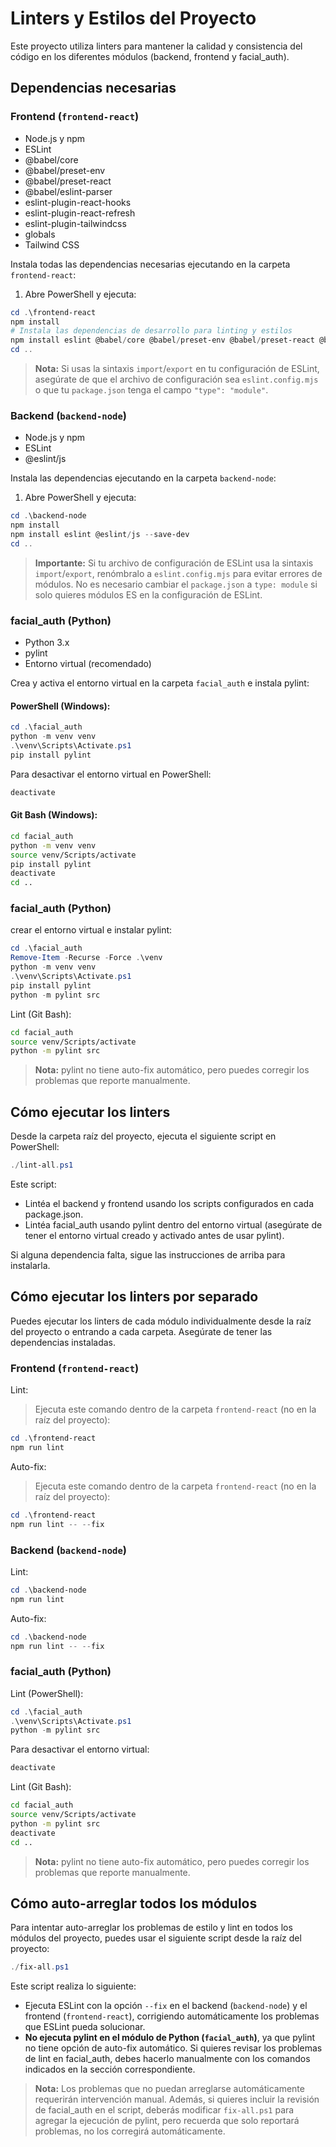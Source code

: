 # Linters y Estilos del Proyecto

Este proyecto utiliza linters para mantener la calidad y consistencia del código en los diferentes módulos (backend, frontend y facial_auth).

## Dependencias necesarias

### Frontend (`frontend-react`)
- Node.js y npm
- ESLint
- @babel/core
- @babel/preset-env
- @babel/preset-react
- @babel/eslint-parser
- eslint-plugin-react-hooks
- eslint-plugin-react-refresh
- eslint-plugin-tailwindcss
- globals
- Tailwind CSS


Instala todas las dependencias necesarias ejecutando en la carpeta `frontend-react`:
1. Abre PowerShell y ejecuta:
```powershell
cd .\frontend-react
npm install
# Instala las dependencias de desarrollo para linting y estilos
npm install eslint @babel/core @babel/preset-env @babel/preset-react @babel/eslint-parser eslint-plugin-react-hooks eslint-plugin-react-refresh eslint-plugin-tailwindcss globals --save-dev
cd ..
```

> **Nota:** Si usas la sintaxis `import`/`export` en tu configuración de ESLint, asegúrate de que el archivo de configuración sea `eslint.config.mjs` o que tu `package.json` tenga el campo `"type": "module"`.


### Backend (`backend-node`)
- Node.js y npm
- ESLint
- @eslint/js

Instala las dependencias ejecutando en la carpeta `backend-node`:
1. Abre PowerShell y ejecuta:
```powershell
cd .\backend-node
npm install
npm install eslint @eslint/js --save-dev
cd ..
```

> **Importante:** Si tu archivo de configuración de ESLint usa la sintaxis `import`/`export`, renómbralo a `eslint.config.mjs` para evitar errores de módulos. No es necesario cambiar el `package.json` a `type: module` si solo quieres módulos ES en la configuración de ESLint.


### facial_auth (Python)
- Python 3.x
- pylint
- Entorno virtual (recomendado)

Crea y activa el entorno virtual en la carpeta `facial_auth` e instala pylint:

#### PowerShell (Windows):
```powershell
cd .\facial_auth
python -m venv venv
.\venv\Scripts\Activate.ps1
pip install pylint
```

Para desactivar el entorno virtual en PowerShell:
```powershell
deactivate
```

#### Git Bash (Windows):
```bash
cd facial_auth
python -m venv venv
source venv/Scripts/activate
pip install pylint
deactivate
cd ..
```

### facial_auth (Python)

crear el entorno virtual e instalar pylint:

```powershell
cd .\facial_auth
Remove-Item -Recurse -Force .\venv
python -m venv venv
.\venv\Scripts\Activate.ps1
pip install pylint
python -m pylint src
```

Lint (Git Bash):
```bash
cd facial_auth
source venv/Scripts/activate
python -m pylint src
```

> **Nota:** pylint no tiene auto-fix automático, pero puedes corregir los problemas que reporte manualmente.

## Cómo ejecutar los linters


Desde la carpeta raíz del proyecto, ejecuta el siguiente script en PowerShell:
```powershell
./lint-all.ps1
```


Este script:
- Lintéa el backend y frontend usando los scripts configurados en cada package.json.
- Lintéa facial_auth usando pylint dentro del entorno virtual (asegúrate de tener el entorno virtual creado y activado antes de usar pylint).

Si alguna dependencia falta, sigue las instrucciones de arriba para instalarla.

## Cómo ejecutar los linters por separado

Puedes ejecutar los linters de cada módulo individualmente desde la raíz del proyecto o entrando a cada carpeta. Asegúrate de tener las dependencias instaladas.


### Frontend (`frontend-react`)

Lint:
> Ejecuta este comando dentro de la carpeta `frontend-react` (no en la raíz del proyecto):
```powershell
cd .\frontend-react
npm run lint
```

Auto-fix:
> Ejecuta este comando dentro de la carpeta `frontend-react` (no en la raíz del proyecto):
```powershell
cd .\frontend-react
npm run lint -- --fix
```


### Backend (`backend-node`)

Lint:
```powershell
cd .\backend-node
npm run lint
```

Auto-fix:
```powershell
cd .\backend-node
npm run lint -- --fix
```


### facial_auth (Python)

Lint (PowerShell):
```powershell
cd .\facial_auth
.\venv\Scripts\Activate.ps1
python -m pylint src
```

Para desactivar el entorno virtual:
```powershell
deactivate
```

Lint (Git Bash):
```bash
cd facial_auth
source venv/Scripts/activate
python -m pylint src
deactivate
cd ..
```

> **Nota:** pylint no tiene auto-fix automático, pero puedes corregir los problemas que reporte manualmente.

## Cómo auto-arreglar todos los módulos

Para intentar auto-arreglar los problemas de estilo y lint en todos los módulos del proyecto, puedes usar el siguiente script desde la raíz del proyecto:

```powershell
./fix-all.ps1
```

Este script realiza lo siguiente:
- Ejecuta ESLint con la opción `--fix` en el backend (`backend-node`) y el frontend (`frontend-react`), corrigiendo automáticamente los problemas que ESLint pueda solucionar.
- **No ejecuta pylint en el módulo de Python (`facial_auth`)**, ya que pylint no tiene opción de auto-fix automático. Si quieres revisar los problemas de lint en facial_auth, debes hacerlo manualmente con los comandos indicados en la sección correspondiente.

> **Nota:** Los problemas que no puedan arreglarse automáticamente requerirán intervención manual. Además, si quieres incluir la revisión de facial_auth en el script, deberás modificar `fix-all.ps1` para agregar la ejecución de pylint, pero recuerda que solo reportará problemas, no los corregirá automáticamente.
